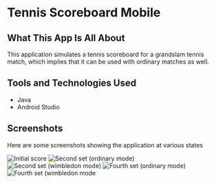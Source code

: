 # Tennis Scoreboard Mobile
## What This App Is All About
This application simulates a tennis scoreboard for a grandslam tennis match, which implies that it can be used with ordinary matches as well.
## Tools and Technologies Used
- Java
- Android Studio
## Screenshots
Here are some screenshots showing the application at various states

![Initial score](https://github.com/Moaaz-Mahmoud/Tennis-Scoreboard-Mobile/blob/master/Screenshots/Initial.png)
![Second set (ordinary mode)](https://github.com/Moaaz-Mahmoud/Tennis-Scoreboard-Mobile/blob/master/Screenshots/Set2-Ord.png)
![Second set (wimbledon mode)](https://github.com/Moaaz-Mahmoud/Tennis-Scoreboard-Mobile/blob/master/Screenshots/Set2-Wim.png)
![Fourth set (ordinary mode)](https://github.com/Moaaz-Mahmoud/Tennis-Scoreboard-Mobile/blob/master/Screenshots/Set4-Ord.png)
![Fourth set (wimbledon mode](https://github.com/Moaaz-Mahmoud/Tennis-Scoreboard-Mobile/blob/master/Screenshots/Set4-Wim.png)
